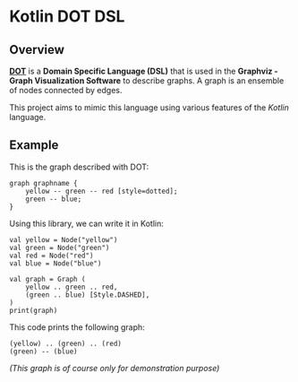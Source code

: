 # Kotlin DOT DSL

## Overview

**[DOT](https://graphviz.org/doc/info/lang.html)** is a **Domain Specific Language (DSL)** that is used in the **Graphviz - Graph Visualization Software**
to describe graphs. A graph is an ensemble of nodes connected by edges.

This project aims to mimic this language using various features of the _Kotlin_ language.

## Example

This is the graph described with DOT:
```
graph graphname {
    yellow -- green -- red [style=dotted];
    green -- blue;
}
```

Using this library, we can write it in Kotlin:
```
val yellow = Node("yellow")
val green = Node("green")
val red = Node("red")
val blue = Node("blue")

val graph = Graph (
    yellow .. green .. red,
    (green .. blue) [Style.DASHED],
)
print(graph)
```

This code prints the following graph:
```
(yellow) .. (green) .. (red)
(green) -- (blue)
```
_(This graph is of course only for demonstration purpose)_
